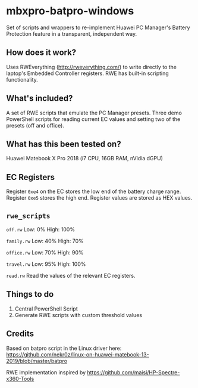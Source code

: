 # mbxpro-batpro-windows
Set of scripts and wrappers to re-implement Huawei PC Manager's Battery Protection feature in a transparent, independent way.

## How does it work?
Uses RWEverything (http://rweverything.com/) to write directly to the laptop's Embedded Controller registers. RWE has built-in scripting functionality.

## What's included?
A set of RWE scripts that emulate the PC Manager presets. Three demo PowerShell scripts for reading current EC values and setting two of the presets (off and office).

## What has this been tested on?
Huawei Matebook X Pro 2018 (i7 CPU, 16GB RAM, nVidia dGPU)

## EC Registers
Register `0xe4` on the EC stores the low end of the battery charge range. Register `0xe5` stores the high end. Register values are stored as HEX values.

## `rwe_scripts`
`off.rw`
Low: 0%
High: 100%

`family.rw`
Low: 40%
High: 70%

`office.rw`
Low: 70%
High: 90%

`travel.rw`
Low: 95%
High: 100%

`read.rw`
Read the values of the relevant EC registers.

## Things to do
1. Central PowerShell Script
2. Generate RWE scripts with custom threshold values

## Credits
Based on batpro script in the Linux driver here: https://github.com/nekr0z/linux-on-huawei-matebook-13-2019/blob/master/batpro

RWE implementation inspired by https://github.com/maisi/HP-Spectre-x360-Tools
